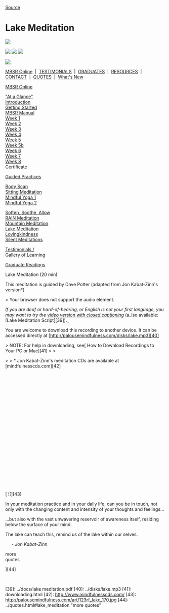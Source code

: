 
[Source](http://palousemindfulness.com/meditations/lake.html "Permalink to Lake Meditation")

# Lake Meditation

![][1]

![][2] ![][3] ![][4]

![][5]

[MBSR Online][6] &nbsp;|&nbsp; [TESTIMONIALS][7] &nbsp;|&nbsp; [GRADUATES][8] &nbsp;|&nbsp; [RESOURCES][9] &nbsp;|&nbsp; [CONTACT][10] &nbsp;|&nbsp; [QUOTES][11] &nbsp;|&nbsp; [What's New][12]

[MBSR Online][6]

[ "At a Glance"][13]  
[Introduction][14]  
[Getting Started][15]  
[MBSR Manual][16]  
[Week 1][17]  
[Week 2][18]  
[Week 3][19]  
[Week 4][20]  
[Week 5][21]  
[Week 5b][22]  
[Week 6][23]  
[Week 7][24]  
[Week 8][25]  
[Certificate][26]  
  

[Guided Practices][27]

[Body Scan][28]  
[Sitting Meditation][29]  
[Mindful Yoga 1][30]  
[Mindful Yoga 2][31]  
  
[Soften, Soothe, Allow][32]  
[RAIN Meditation][33]  
[Mountain Meditation][34]  
[Lake Meditation][35]  
[Lovingkindness][36]  
[Silent Meditations][37]  
  

[Testimonials /  
Gallery of Learning][7]

  

[Graduate Readings][8]

Lake Meditation (20 min)

This meditation is guided by Dave Potter (adapted from Jon Kabat-Zinn's version*)

&gt; Your browser does not support the audio element.   
  

_If you are deaf or hard-of-hearing, or English is not your first language, you may want to try the [video version with closed captioning][38]_ (a_lso available: [Lake Meditation Script][39])._

You are welcome to download this recording to another device. It can be accessed directly at [http://palousemindfulness.com/disks/lake.mp3][40]

&gt; NOTE: For help in downloading, see[ How to Download Recordings to Your PC or Mac][41]
&gt;
&gt;   

&gt;
&gt; * Jon Kabat-Zinn's meditation CDs are available at [mindfulnesscds.com][42]

  

&nbsp;

&nbsp;

&nbsp;

&nbsp;

&nbsp;

&nbsp;

&nbsp;

&nbsp;

&nbsp;

&nbsp;

&nbsp;

&nbsp;

[ ![][43]

In your meditation practice and in your daily life, can you be in touch, not only with the changing content and intensity of your thoughts and feelings...  
  
...but also with the vast unwavering reservoir of awareness itself, residing below the surface of your mind.  
  
The lake can teach this, remind us of the lake within our selves.  
  
&nbsp;&nbsp;&nbsp;&nbsp;&nbsp;\- _Jon Kabat-Zinn_

more &nbsp;&nbsp;&nbsp;  
quotes&nbsp;

][44]

&nbsp;

[1]: http://palousemindfulness.com/art/docbox-translate-flip.jpg
[2]: http://palousemindfulness.com/art/clouds1_middle_570x22.jpg
[3]: http://palousemindfulness.com/art/logo-youtube_22.gif
[4]: http://palousemindfulness.com/art/logo-facebook_22.gif
[5]: http://palousemindfulness.com/art/clouds2_title_950x115.jpg
[6]: ../index.html
[7]: ../testimonials/index.html
[8]: ../graduates.html
[9]: ../resources.html
[10]: ../contact.html
[11]: ../quotes.html
[12]: ../whats-new.html
[13]: ../selfguidedMBSR_ataglance.html
[14]: ../selfguidedMBSR_week0.html
[15]: ../selfguidedMBSR_gettingstarted.html
[16]: ../selfguidedMBSR_manual.html
[17]: ../selfguidedMBSR_week1.html
[18]: ../selfguidedMBSR_week2.html
[19]: ../selfguidedMBSR_week3.html
[20]: ../selfguidedMBSR_week4.html
[21]: ../selfguidedMBSR_week5.html
[22]: ../selfguidedMBSR_week5b.html
[23]: ../selfguidedMBSR_week6.html
[24]: ../selfguidedMBSR_week7.html
[25]: ../selfguidedMBSR_week8.html
[26]: ../selfguidedMBSR_certificate.html
[27]: ../guidedmeditations.html
[28]: bodyscan.html
[29]: sittingmeditation.html
[30]: yoga1.html
[31]: yoga2.html
[32]: soften-soothe-allow.html
[33]: RAIN.html
[34]: mountain.html
[35]: lake.html
[36]: lovingkindness.html
[37]: silent30min.html
[38]: https://www.youtube.com/watch?v=3DoIOHb0unE&amp;index=7&amp;list=PLbiVpU59JkVaFMGi0A8Im_hfSh-SWsFwg
[39]: ../docs/lake meditation.pdf
[40]: ../disks/lake.mp3
[41]: downloading.html
[42]: http://www.mindfulnesscds.com/
[43]: http://palousemindfulness.com/art/123rf_lake_170.jpg
[44]: ../quotes.html#lake_meditation "more quotes"
  
